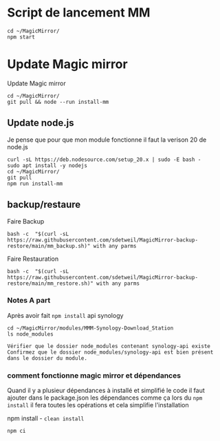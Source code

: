# Script de lancement MM

```
cd ~/MagicMirror/
npm start
```

# Update Magic mirror

Update Magic mirror
```
cd ~/MagicMirror/
git pull && node --run install-mm
```

## Update node.js

Je pense que pour que mon module fonctionne il faut la verison 20 de node.js

```
curl -sL https://deb.nodesource.com/setup_20.x | sudo -E bash -
sudo apt install -y nodejs
cd ~/MagicMirror/
git pull
npm run install-mm
```

## backup/restaure

Faire Backup
```
bash -c  "$(curl -sL https://raw.githubusercontent.com/sdetweil/MagicMirror-backup-restore/main/mm_backup.sh)" with any parms
```

Faire Restauration
```
bash -c  "$(curl -sL https://raw.githubusercontent.com/sdetweil/MagicMirror-backup-restore/main/mm_restore.sh)" with any parms
```


### Notes A part
Après avoir fait `npm install` api synology

```
cd ~/MagicMirror/modules/MMM-Synology-Download_Station
ls node_modules
```

`Vérifier que le dossier node_modules contenant synology-api existe`
`Confirmez que le dossier node_modules/synology-api est bien présent dans le dossier du module.`

### comment fonctionne magic mirror et dépendances

Quand il y a plusieur dépendances à installé et simplifié le code il faut ajouter dans le package.json les dépendances comme ça lors du `npm install` il fera toutes les opérations et cela simplifie l'installation

npm install - `clean install`
```
npm ci
```